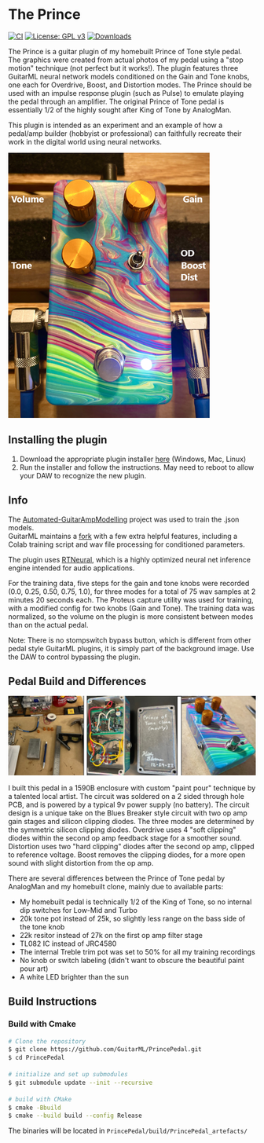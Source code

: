 # The Prince

[![CI](https://github.com/GuitarML/PrincePedal/actions/workflows/cmake.yml/badge.svg)](https://github.com/GuitarML/PrincePedal/actions/workflows/cmake.yml) [![License: GPL v3](https://img.shields.io/badge/License-GPLv3-brightgreen.svg)](https://www.gnu.org/licenses/gpl-3.0) [![Downloads](https://img.shields.io/github/downloads/GuitarML/PrincePedal/total)](https://somsubhra.github.io/github-release-stats/?username=GuitarML&repository=PrincePedal&page=1&per_page=30)

The Prince is a guitar plugin of my homebuilt Prince of Tone style pedal. The graphics were created from actual photos of my pedal using a "stop motion" technique (not perfect but it works!). The plugin features three GuitarML neural network models conditioned on the Gain and Tone knobs, one each for Overdrive, Boost, and Distortion modes. The Prince should be used with an impulse response plugin (such as Pulse) to emulate playing the pedal through an amplifier. The original Prince of Tone pedal is essentially 1/2 of the highly sought after King of Tone by AnalogMan. 

This plugin is intended as an experiment and an example of how a pedal/amp builder (hobbyist or professional) can faithfully recreate their work in the digital world using neural networks.

![app](https://github.com/GuitarML/PrincePedal/blob/main/resources/background.png)

## Installing the plugin

1. Download the appropriate plugin installer [here](https://github.com/GuitarML/PrincePedal/releases) (Windows, Mac, Linux)
2. Run the installer and follow the instructions. May need to reboot to allow your DAW to recognize the new plugin.

## Info

The [Automated-GuitarAmpModelling](https://github.com/Alec-Wright/Automated-GuitarAmpModelling) project was used to train the .json models.<br>
GuitarML maintains a [fork](https://github.com/GuitarML/Automated-GuitarAmpModelling) with a few extra helpful features, including a Colab training script and wav file processing for conditioned parameters. 

The plugin uses [RTNeural](https://github.com/jatinchowdhury18/RTNeural), which is a highly optimized neural net inference engine intended for audio applications.

For the training data, five steps for the gain and tone knobs were recorded (0.0, 0.25, 0.50, 0.75, 1.0), for three modes for a total of 75 wav samples at 2 minutes 20 seconds each. The Proteus capture utility was used for training, with a modified config for two knobs (Gain and Tone). The training data was normalized, so the volume on the plugin is more consistent between modes than on the actual pedal.

Note: There is no stompswitch bypass button, which is different from other pedal style GuitarML plugins, it is simply part of the background image. Use the DAW to control bypassing the plugin.

## Pedal Build and Differences

![app](https://github.com/GuitarML/PrincePedal/blob/main/resources/build.jpg)

I built this pedal in a 1590B enclosure with custom "paint pour" technique by a talented local artist. The circuit was soldered on a 2 sided through hole PCB, and is powered by a typical 9v power supply (no battery). The circuit design is a unique take on the Blues Breaker style circuit with two op amp gain stages and silicon clipping diodes. The three modes are determined by the symmetric silicon clipping diodes. Overdrive uses 4 "soft clipping" diodes within the second op amp feedback stage for a smoother sound. Distortion uses two "hard clipping" diodes after the second op amp, clipped to reference voltage. Boost removes the clipping diodes, for a more open sound with slight distortion from the op amp. 

There are several differences between the Prince of Tone pedal by AnalogMan and my homebuilt clone, mainly due to available parts:
- My homebuilt pedal is technically 1/2 of the King of Tone, so no internal dip switches for Low-Mid and Turbo
- 20k tone pot instead of 25k, so slightly less range on the bass side of the tone knob
- 22k resitor instead of 27k on the first op amp filter stage
- TL082 IC instead of JRC4580
- The internal Treble trim pot was set to 50% for all my training recordings
- No knob or switch labeling (didn't want to obscure the beautiful paint pour art)
- A white LED brighter than the sun



## Build Instructions

### Build with Cmake

```bash
# Clone the repository
$ git clone https://github.com/GuitarML/PrincePedal.git
$ cd PrincePedal

# initialize and set up submodules
$ git submodule update --init --recursive

# build with CMake
$ cmake -Bbuild
$ cmake --build build --config Release
```
The binaries will be located in `PrincePedal/build/PrincePedal_artefacts/`
